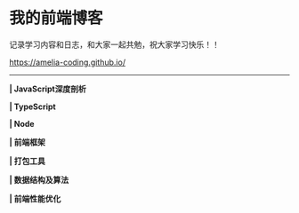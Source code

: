 # 我的前端博客

记录学习内容和日志，和大家一起共勉，祝大家学习快乐！！

https://amelia-coding.github.io/

<hr>

**| JavaScript深度剖析**

**| TypeScript**

**| Node**

**| 前端框架**

**| 打包工具**

**| 数据结构及算法**

**| 前端性能优化**

